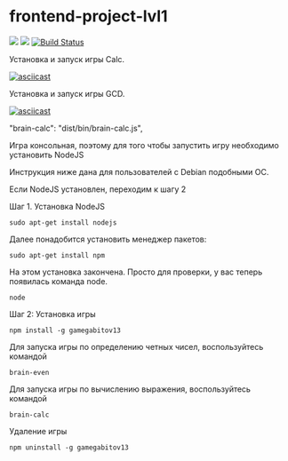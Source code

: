 # frontend-project-lvl1

<a href="https://codeclimate.com/github/Applifort/frontend-project-lvl1/maintainability"><img src="https://api.codeclimate.com/v1/badges/cf7e57323317d8369c49/maintainability" /></a>
<a href="https://codeclimate.com/github/Applifort/frontend-project-lvl1/test_coverage"><img src="https://api.codeclimate.com/v1/badges/cf7e57323317d8369c49/test_coverage" /></a>
[![Build Status](https://travis-ci.org/Applifort/frontend-project-lvl1.svg?branch=master)](https://travis-ci.org/Applifort/frontend-project-lvl1)

Установка и запуск игры Calc.

[![asciicast](https://asciinema.org/a/Yh7Gxl0GQXgNPttVO4sxWtg5e.svg)](https://asciinema.org/a/Yh7Gxl0GQXgNPttVO4sxWtg5e)

Установка и запуск игры GCD.

[![asciicast](https://asciinema.org/a/9rEcsgV0v0LDoAEbmkXqGU17L.svg)](https://asciinema.org/a/9rEcsgV0v0LDoAEbmkXqGU17L)

"brain-calc": "dist/bin/brain-calc.js",

Игра консольная, поэтому для того чтобы запустить игру необходимо установить NodeJS

Инструкция ниже дана для пользователей с Debian подобными ОС.

Если NodeJS установлен, переходим к шагу 2

Шаг 1. Установка NodeJS

    sudo apt-get install nodejs
 
Далее понадобится установить менеджер пакетов:
    
    sudo apt-get install npm
    
На этом установка закончена. Просто для проверки, у вас теперь появилась команда node.
    
    node
    
Шаг 2: Установка игры
   
    npm install -g gamegabitov13
  
 Для запуска игры по определению четных чисел, воспользуйтесь командой
  
    brain-even
    
Для запуска игры по вычислению выражения, воспользуйтесь командой
  
    brain-calc
 
 Удаление игры
    
    npm uninstall -g gamegabitov13
